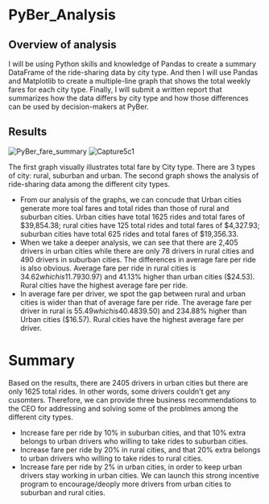 # PyBer_Analysis
## Overview of analysis
 I will be using Python skills and knowledge of Pandas to create a summary DataFrame of the ride-sharing data by city type. And then I will use Pandas and Matplotlib to create a multiple-line graph that shows the total weekly fares for each city type. Finally, I will submit a written report that summarizes how the data differs by city type and how those differences can be used by decision-makers at PyBer.
## Results
![PyBer_fare_summary](https://user-images.githubusercontent.com/92561493/143797109-c3a6fa55-77c7-4f4a-9c5b-3e9912e0b47b.png)
![Capture5c1](https://user-images.githubusercontent.com/92561493/143797142-e843985f-8652-448b-bf76-6d26f95377b4.PNG)
 
 The first graph visually illustrates total fare by City type. There are 3 types of city: rural, suburban and urban. The second graph shows the analysis of ride-sharing data among the different city types.
- From our analysis of the graphs, we can concude that Urban cities generate more toal fares and total rides than those of rural and suburban cities. Urban cities have total 1625 rides and total fares of $39,854.38; rural cities have 125 total rides and total fares of $4,327.93; suburban cities have total 625 rides and total fares of $19,356.33.
- When we take a deeper analysis, we can see that there are 2,405 drivers in urban cities while there are only 78 drivers in rural cities and 490 drivers in suburban cities. The differences in average fare per ride is also obvious. Average fare per ride in rural cities is $34.62 which is 11.79% higher than suburban cities ($30.97) and 41.13% higher than urban cities ($24.53). Rural cities have the highest average fare per ride.
- In average fare per driver, we spot the gap between rural and urban cities is wider than that of average fare per ride. The average fare per driver in rural is $55.49 which is 40.48% higher than suburban($39.50) and 234.88% higher than Urban cities ($16.57). Rural cities have the highest average fare per driver.

# Summary
 Based on the results, there are 2405 drivers in urban cities but there are only 1625 total rides. In other words, some drivers couldn't get any cusomters. Therefore, we can provide three business recommendations to the CEO for addressing and solving some of the problmes among the different city types.
 - Increase fare per ride by 10% in suburban cities, and that 10% extra belongs to urban drivers who willing to take rides to suburban cities.
 - Increase fare per ride by 20% in rural cities, and that 20% extra belongs to urban drivers who willing to take rides to rural cities.
 - Increase fare per ride by 2% in urban cities, in order to keep urban drivers stay working in urban cities.
  We can launch this strong incentive program to encourage/deoply more drivers from urban cities to suburban and rural cities.
